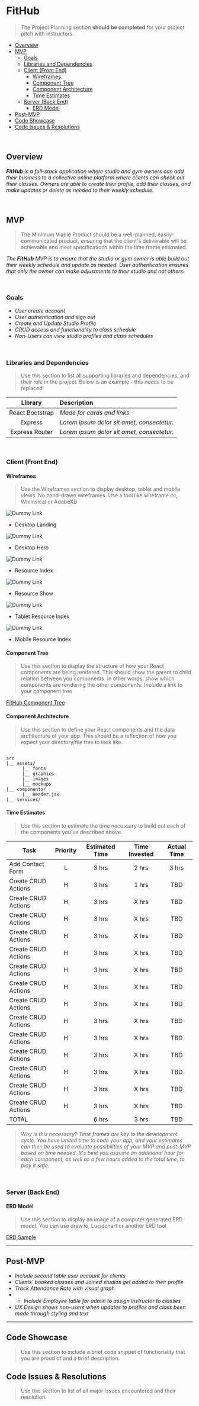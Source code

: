 # FitHub <!-- omit in toc -->

> The Project Planning section **should be completed** for your project pitch with instructors.
>


- [Overview](#overview)
- [MVP](#mvp)
  - [Goals](#goals)
  - [Libraries and Dependencies](#libraries-and-dependencies)
  - [Client (Front End)](#client-front-end)
    - [Wireframes](#wireframes)
    - [Component Tree](#component-tree)
    - [Component Architecture](#component-architecture)
    - [Time Estimates](#time-estimates)
  - [Server (Back End)](#server-back-end)
    - [ERD Model](#erd-model)
- [Post-MVP](#post-mvp)
- [Code Showcase](#code-showcase)
- [Code Issues & Resolutions](#code-issues--resolutions)

<br>

## Overview

_**FitHub** is a full-stack application where studio and gym owners can add their business to a collective online platform where clients can check out their classes. Owners are able to create their profile, add their classes, and make updates or delete as needed to their weekly schedule._


<br>

## MVP

> The Minimum Viable Product should be a well-planned, easily-communicated product, ensuring that the client's deliverable will be achievable and meet specifications within the time frame estimated.

_The **FitHub** MVP is to ensure that the studio or gym owner is able build out their weekly schedule and update as needed. User authentication ensures that only the owner can make adjustments to their studio and not others._

<br>

### Goals

- _User create account_
- _User authentication and sign out_
- _Create and Update Studio Profile_
- _CRUD access and functionality to class schedule_
- _Non-Users can view studio profiles and class schedules_

<br>

### Libraries and Dependencies

> Use this section to list all supporting libraries and dependencies, and their role in the project. Below is an example - this needs to be replaced!

|     Library      | Description                                |
| :--------------: | :----------------------------------------- |
| React Bootstrap  | _Made for cards and links._                |
|     Express      | _Lorem ipsum dolor sit amet, consectetur._ |
|  Express Router  | _Lorem ipsum dolor sit amet, consectetur._ |

<br>

### Client (Front End)

#### Wireframes

> Use the Wireframes section to display desktop, tablet and mobile views. No hand-drawn wireframes. Use a tool like wireframe.cc, Whimsical or AdobeXD

![Dummy Link](url)

- Desktop Landing

![Dummy Link](url)

- Desktop Hero

![Dummy Link](url)

- Resource Index

![Dummy Link](url)

- Resource Show

![Dummy Link](url)

- Tablet Resource Index

![Dummy Link](url)

- Mobile Resource Index

#### Component Tree

> Use this section to display the structure of how your React components are being rendered. This should show the parent to child relation between you components. In other words, show which components are rendering the other components. Include a link to your component tree

[FitHub Component Tree](https://whimsical.com/fitness-app-LtVxXsZ255ZwMWyN3RHZcM)

#### Component Architecture

> Use this section to define your React components and the data architecture of your app. This should be a reflection of how you expect your directory/file tree to look like. 

``` structure

src
|__ assets/
      |__ fonts
      |__ graphics
      |__ images
      |__ mockups
|__ components/
      |__ Header.jsx
|__ services/

```

#### Time Estimates

> Use this section to estimate the time necessary to build out each of the components you've described above.

| Task                | Priority | Estimated Time | Time Invested | Actual Time |
| ------------------- | :------: | :------------: | :-----------: | :---------: |
| Add Contact Form    |    L     |     3 hrs      |     2 hrs     |    3 hrs    |
| Create CRUD Actions |    H     |     3 hrs      |     1 hrs     |     TBD     |
| Create CRUD Actions |    H     |     3 hrs      |     X hrs     |     TBD     |
| Create CRUD Actions |    H     |     3 hrs      |     X hrs     |     TBD     |
| Create CRUD Actions |    H     |     3 hrs      |     X hrs     |     TBD     |
| Create CRUD Actions |    H     |     3 hrs      |     X hrs     |     TBD     |
| Create CRUD Actions |    H     |     3 hrs      |     X hrs     |     TBD     |
| Create CRUD Actions |    H     |     3 hrs      |     X hrs     |     TBD     |
| Create CRUD Actions |    H     |     3 hrs      |     X hrs     |     TBD     |
| Create CRUD Actions |    H     |     3 hrs      |     X hrs     |     TBD     |
| Create CRUD Actions |    H     |     3 hrs      |     X hrs     |     TBD     |
| Create CRUD Actions |    H     |     3 hrs      |     X hrs     |     TBD     |
| Create CRUD Actions |    H     |     3 hrs      |     X hrs     |     TBD     |
| Create CRUD Actions |    H     |     3 hrs      |     X hrs     |     TBD     |
| Create CRUD Actions |    H     |     3 hrs      |     X hrs     |     TBD     |
| TOTAL               |          |     6 hrs      |     3 hrs     |     TBD     |

> _Why is this necessary? Time frames are key to the development cycle. You have limited time to code your app, and your estimates can then be used to evaluate possibilities of your MVP and post-MVP based on time needed. It's best you assume an additional hour for each component, as well as a few hours added to the total time, to play it safe._

<br>

### Server (Back End)

#### ERD Model

> Use this section to display an image of a computer generated ERD model. You can use draw.io, Lucidchart or another ERD tool.

[ERD Sample](https://drive.google.com/file/d/1XPkC2ooG3LgHRNegw8WzGaFXVdVNWkfY/view?usp=sharing)
<br>

***

## Post-MVP

- _Include second table user account for clients_
- _Clients' booked classes and Joined studios get added to their profile_
- _Track Attendance Rate with visual graph_
- - _Include Employee table for admin to assign instructor to classes_
- _UX Design shows non-users when updates to profiles and class been made through styling and text_

***

## Code Showcase

> Use this section to include a brief code snippet of functionality that you are proud of and a brief description.

## Code Issues & Resolutions

> Use this section to list of all major issues encountered and their resolution.
